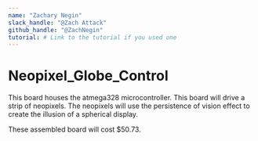 ```yaml
---
name: "Zachary Negin"
slack_handle: "@Zach Attack"
github_handle: "@ZachNegin"
tutorial: # Link to the tutorial if you used one
---
```


# Neopixel_Globe_Control

<!-- Describe your board in 2-3 sentences. What are you making? What will it do? -->
This board houses the atmega328 microcontroller. This board will drive a strip of neopixels.
The neopixels will use the persistence of vision effect to create the illusion of a spherical display.
<!-- How much is it going to cost? -->
These assembled board will cost $50.73.
<!-- Tell us a little bit about your design process. What were some challenges? What helped? ***Totally optional*** -->
